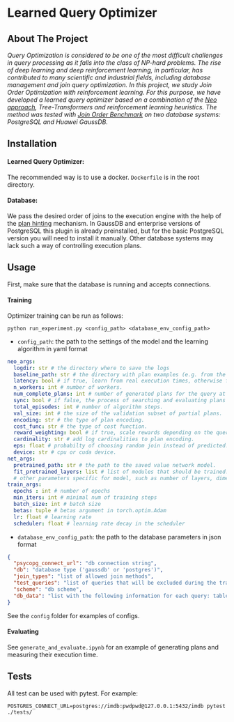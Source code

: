 # Learned Query Optimizer


## About The Project

*Query Optimization is considered to be one of the most difficult challenges in query
processing as it falls into the class of NP-hard problems. The rise of deep learning and deep reinforcement
learning, in particular, has contributed to many scientific and industrial fields, including database management and
join query optimization. 
In this project, we study Join Order Optimization with reinforcement learning. For this purpose, we have developed 
a learned query optimizer based on a combination of the [Neo approach](https://www.vldb.org/pvldb/vol12/p1705-marcus.pdf), 
Tree-Transformers and reinforcement learning heuristics.
The method was tested with [Join Order Benchmark](https://github.com/gregrahn/join-order-benchmark) on two database systems: PostgreSQL and Huawei GaussDB.*



## Installation

#### Learned Query Optimizer:

The recommended way is to use a docker. `Dockerfile` is in the root directory.

#### Database:

We pass the desired order of joins to the execution engine with the help of the [plan hinting](https://pghintplan.osdn.jp/pg_hint_plan.html) mechanism.
In GaussDB and enterprise versions of PostgreSQL this plugin is already preinstalled, 
but for the basic PostgreSQL version you will need to install it manually. 
Other database systems may lack such a way of controlling execution plans.


## Usage

First, make sure that the database is running and accepts connections.

#### Training

Optimizer training can be run as follows:

```
python run_experiment.py <config_path> <database_env_config_path>
```

- `config_path`: the path to the settings of the model and the learning algorithm in yaml format

```yaml
neo_args:
  logdir: str # the directory where to save the logs
  baseline_path: str # the directory with plan examples (e.g. from the optimizer built into the db engine) 
  latency: bool # if true, learn from real execution times, otherwise from costs estimated by the db engine.
  n_workers: int # number of workers.
  num_complete_plans: int # number of generated plans for the query at each algorithm step.
  sync: bool # if false, the process of searching and evaluating plans will not wait for the completion of the network update.
  total_episodes: int # number of algorithm steps.
  val_size: int # the size of the validation subset of partial plans.
  encoding: str # the type of plan encoding.
  cost_func: str # the type of cost function.
  reward_weighting: bool # if true, scale rewards depending on the query size.
  cardinality: str # add log cardinalities to plan encoding.
  eps: float # probabilty of choosing random join instead of predicted.
  device: str # cpu or cuda device.
net_args:
  pretrained_path: str # the path to the saved value network model.
  fit_pretrained_layers: list # list of modules that should be trained.
  # other parameters specific for model, such as number of layers, dimensions, etc.
train_args:
  epochs : int # number of epochs
  min_iters: int # minimal num of training steps
  batch_size: int # batch size 
  betas: tuple # betas argument in torch.optim.Adam
  lr: float # learning rate
  scheduler: float # learning rate decay in the scheduler
```
- `database_env_config_path`: the path to the database parameters in json format

```json
{
  "psycopg_connect_url": "db connection string",
  "db": "database type ('gaussdb' or 'postgres')",
  "join_types": "list of allowed join methods",
  "test_queries": "list of queries that will be excluded during the training",
  "scheme": "db scheme",
  "db_data": "list with the following information for each query: tables, aliases, join conditions, original query string (query without specified join order)"
}
```

See the `config` folder for examples of configs. 

#### Evaluating

See `generate_and_evaluate.ipynb` for an example of generating plans and measuring their execution time.


## Tests
All test can be used with pytest.
For example:
```
POSTGRES_CONNECT_URL=postgres://imdb:pwdpwd@127.0.0.1:5432/imdb pytest ./tests/
```